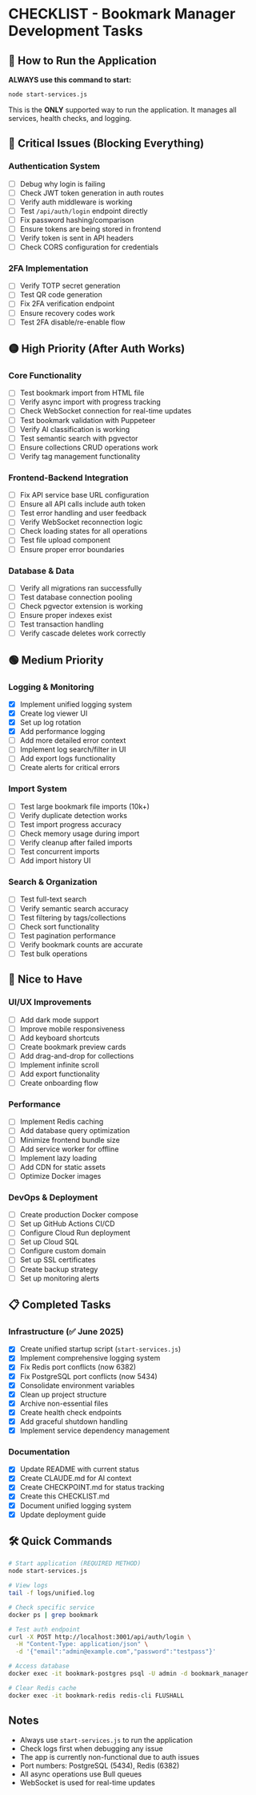# CHECKLIST - Bookmark Manager Development Tasks

## 🚨 How to Run the Application

**ALWAYS use this command to start:**
```bash
node start-services.js
```

This is the **ONLY** supported way to run the application. It manages all services, health checks, and logging.

## 🔴 Critical Issues (Blocking Everything)

### Authentication System
- [ ] Debug why login is failing
- [ ] Check JWT token generation in auth routes
- [ ] Verify auth middleware is working
- [ ] Test `/api/auth/login` endpoint directly
- [ ] Fix password hashing/comparison
- [ ] Ensure tokens are being stored in frontend
- [ ] Verify token is sent in API headers
- [ ] Check CORS configuration for credentials

### 2FA Implementation
- [ ] Verify TOTP secret generation
- [ ] Test QR code generation
- [ ] Fix 2FA verification endpoint
- [ ] Ensure recovery codes work
- [ ] Test 2FA disable/re-enable flow

## 🟡 High Priority (After Auth Works)

### Core Functionality
- [ ] Test bookmark import from HTML file
- [ ] Verify async import with progress tracking
- [ ] Check WebSocket connection for real-time updates
- [ ] Test bookmark validation with Puppeteer
- [ ] Verify AI classification is working
- [ ] Test semantic search with pgvector
- [ ] Ensure collections CRUD operations work
- [ ] Verify tag management functionality

### Frontend-Backend Integration
- [ ] Fix API service base URL configuration
- [ ] Ensure all API calls include auth token
- [ ] Test error handling and user feedback
- [ ] Verify WebSocket reconnection logic
- [ ] Check loading states for all operations
- [ ] Test file upload component
- [ ] Ensure proper error boundaries

### Database & Data
- [ ] Verify all migrations ran successfully
- [ ] Test database connection pooling
- [ ] Check pgvector extension is working
- [ ] Ensure proper indexes exist
- [ ] Test transaction handling
- [ ] Verify cascade deletes work correctly

## 🟢 Medium Priority

### Logging & Monitoring
- [x] Implement unified logging system
- [x] Create log viewer UI
- [x] Set up log rotation
- [x] Add performance logging
- [ ] Add more detailed error context
- [ ] Implement log search/filter in UI
- [ ] Add export logs functionality
- [ ] Create alerts for critical errors

### Import System
- [ ] Test large bookmark file imports (10k+)
- [ ] Verify duplicate detection works
- [ ] Test import progress accuracy
- [ ] Check memory usage during import
- [ ] Verify cleanup after failed imports
- [ ] Test concurrent imports
- [ ] Add import history UI

### Search & Organization
- [ ] Test full-text search
- [ ] Verify semantic search accuracy
- [ ] Test filtering by tags/collections
- [ ] Check sort functionality
- [ ] Test pagination performance
- [ ] Verify bookmark counts are accurate
- [ ] Test bulk operations

## 🔵 Nice to Have

### UI/UX Improvements
- [ ] Add dark mode support
- [ ] Improve mobile responsiveness
- [ ] Add keyboard shortcuts
- [ ] Create bookmark preview cards
- [ ] Add drag-and-drop for collections
- [ ] Implement infinite scroll
- [ ] Add export functionality
- [ ] Create onboarding flow

### Performance
- [ ] Implement Redis caching
- [ ] Add database query optimization
- [ ] Minimize frontend bundle size
- [ ] Add service worker for offline
- [ ] Implement lazy loading
- [ ] Add CDN for static assets
- [ ] Optimize Docker images

### DevOps & Deployment
- [ ] Create production Docker compose
- [ ] Set up GitHub Actions CI/CD
- [ ] Configure Cloud Run deployment
- [ ] Set up Cloud SQL
- [ ] Configure custom domain
- [ ] Set up SSL certificates
- [ ] Create backup strategy
- [ ] Set up monitoring alerts

## 📋 Completed Tasks

### Infrastructure (✅ June 2025)
- [x] Create unified startup script (`start-services.js`)
- [x] Implement comprehensive logging system
- [x] Fix Redis port conflicts (now 6382)
- [x] Fix PostgreSQL port conflicts (now 5434)
- [x] Consolidate environment variables
- [x] Clean up project structure
- [x] Archive non-essential files
- [x] Create health check endpoints
- [x] Add graceful shutdown handling
- [x] Implement service dependency management

### Documentation
- [x] Update README with current status
- [x] Create CLAUDE.md for AI context
- [x] Create CHECKPOINT.md for status tracking
- [x] Create this CHECKLIST.md
- [x] Document unified logging system
- [x] Update deployment guide

## 🛠️ Quick Commands

```bash
# Start application (REQUIRED METHOD)
node start-services.js

# View logs
tail -f logs/unified.log

# Check specific service
docker ps | grep bookmark

# Test auth endpoint
curl -X POST http://localhost:3001/api/auth/login \
  -H "Content-Type: application/json" \
  -d '{"email":"admin@example.com","password":"testpass"}'

# Access database
docker exec -it bookmark-postgres psql -U admin -d bookmark_manager

# Clear Redis cache
docker exec -it bookmark-redis redis-cli FLUSHALL
```

## Notes

- Always use `start-services.js` to run the application
- Check logs first when debugging any issue
- The app is currently non-functional due to auth issues
- Port numbers: PostgreSQL (5434), Redis (6382)
- All async operations use Bull queues
- WebSocket is used for real-time updates